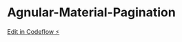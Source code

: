 # Agnular-Material-Pagination

[Edit in Codeflow ⚡️](https://stackblitz.com/~/github.com/Kaminto/Agnular-Material-Pagination)